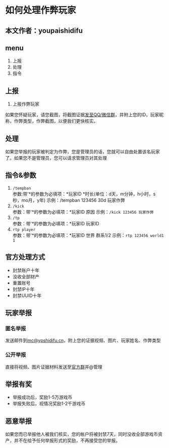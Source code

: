 # 如何处理作弊玩家
## 本文作者：youpaishidifu

## menu
1. 上报
2. 处理
3. 指令

## 上报
1. 上报作弊玩家

如果您怀疑玩家，请您截图，将截图证据[发至QQ/微信群](https://www.ypshidifu.cn/html/qun.html)，并附上您的ID，玩家昵称，作弊类型，作弊截图，以便我们更快核实。

## 处理
如果您举报的玩家被判定为作弊，您是管理员的话，您就可以自由处置该名玩家了。如果您不是管理员，您可以请求管理员对其处理

## 指令&参数
1. `/tempban`<br>参数:带'*的参数为必填项：*玩家ID *时长(单位：d天，m分钟，h小时，s秒，mo月，y年) 
示例：/tempban 123456 30d 玩家作弊
2. `/kick`<br>参数：带'*的参数为必填项：*玩家ID 原因
示例：`/kick 123456 玩家作弊`
3. `/tp`<br>参数：带'*的参数为必填项：*玩家ID 玩家ID
4. `rtp player`<br>参数：带'*的参数为必填项：*玩家ID 世界 群系1/2
示例：`rtp 123456 world1 1`

## 官方处理方式
- 封禁账户十年
- 没收全部财产
- 重置账号
- 封禁IP十年
- 封禁UUID十年

## 玩家举报
### 匿名举报
发送邮件到[mc@ypshidifu.cn](mailto:mc@ypshidifu.cn)，附上您的证据视频、图片、玩家姓名、作弊类型
### 公开举报
直接将视频、图片证据材料发送至[官方群](https://www.ypshidifu.cn/html/qun.html)并@管理
## 举报有奖
- 举报成功后，奖励1-5万游戏币
- 举报失败后，视情况奖励1-2千游戏币
## 恶意举报
如果您而已举报他人被我们核实，您的帐户将被封禁7天，同时没收全部游戏币资产，并不在给予任何举报形式的奖励，不再接受您的举报。
